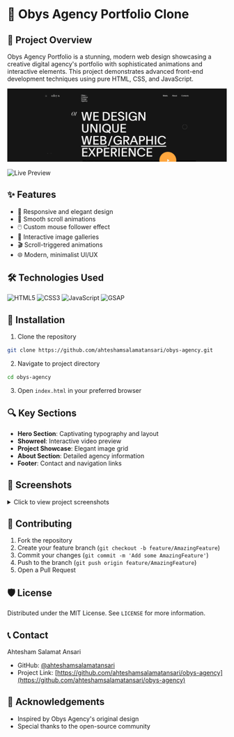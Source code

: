 # 🌟 Obys Agency Portfolio Clone

## 📝 Project Overview

Obys Agency Portfolio is a stunning, modern web design showcasing a creative digital agency's portfolio with sophisticated animations and interactive elements. This project demonstrates advanced front-end development techniques using pure HTML, CSS, and JavaScript.

![Project Banner](./assets/img/screenshots/banner.png)

![Live Preview](https://ahteshamsalamatansari.github.io/obys-agency/)

## ✨ Features

- 🎨 Responsive and elegant design
- 🌈 Smooth scroll animations
- 🖱️ Custom mouse follower effect
- 📸 Interactive image galleries
- 🎬 Scroll-triggered animations
- 🌐 Modern, minimalist UI/UX

## 🛠 Technologies Used

![HTML5](https://img.shields.io/badge/HTML5-E34F26?style=for-the-badge&logo=html5&logoColor=white)
![CSS3](https://img.shields.io/badge/CSS3-1572B6?style=for-the-badge&logo=css3&logoColor=white)
![JavaScript](https://img.shields.io/badge/JavaScript-F7DF1E?style=for-the-badge&logo=javascript&logoColor=black)
![GSAP](https://img.shields.io/badge/GSAP-Animation-green?style=for-the-badge)

## 🚀 Installation

1. Clone the repository
```bash
git clone https://github.com/ahteshamsalamatansari/obys-agency.git
```

2. Navigate to project directory
```bash
cd obys-agency
```

3. Open `index.html` in your preferred browser

## 🔍 Key Sections

- **Hero Section**: Captivating typography and layout
- **Showreel**: Interactive video preview
- **Project Showcase**: Elegant image grid
- **About Section**: Detailed agency information
- **Footer**: Contact and navigation links

## 📸 Screenshots

<details>
<summary>Click to view project screenshots</summary>

![Hero Section](./assets/img/screenshots/hero.png)
![Project Grid](./assets/img/screenshots/project.png)
![Footer](./assets/img/screenshots/footer.png)
</details>

## 🤝 Contributing

1. Fork the repository
2. Create your feature branch (`git checkout -b feature/AmazingFeature`)
3. Commit your changes (`git commit -m 'Add some AmazingFeature'`)
4. Push to the branch (`git push origin feature/AmazingFeature`)
5. Open a Pull Request

## 🛡️ License

Distributed under the MIT License. See `LICENSE` for more information.

## 📞 Contact

Ahtesham Salamat Ansari 
- GitHub: [@ahteshamsalamatansari](https://github.com/ahteshamsalamatansari)
- Project Link: [https://github.com/ahteshamsalamatansari/obys-agency](https://github.com/ahteshamsalamatansari/obys-agency)

## 🌈 Acknowledgements

- Inspired by Obys Agency's original design
- Special thanks to the open-source community